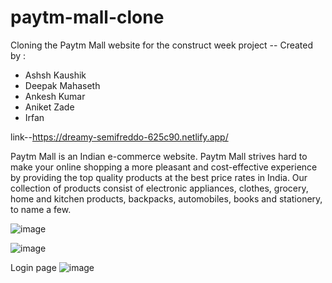 # paytm-mall-clone
Cloning the Paytm Mall website for the construct week project --
Created by : 
* Ashsh Kaushik
* Deepak Mahaseth
* Ankesh Kumar
* Aniket Zade
* Irfan



link--https://dreamy-semifreddo-625c90.netlify.app/

Paytm Mall is an  Indian e-commerce website.
Paytm Mall strives hard to make your online shopping a more pleasant and cost-effective experience by providing the top quality products at the best price rates in India. Our collection of products consist of electronic appliances, clothes, grocery, home and kitchen products, backpacks, automobiles, books and stationery, to name a few.

![image](https://user-images.githubusercontent.com/95843558/167842661-a78bcf3f-bd03-49d8-99d4-d177f70febb1.png)





























![image](https://user-images.githubusercontent.com/95843558/167842807-65961db8-ff7c-4594-acc2-d9a9ec46e54f.png)














Login page
![image](https://user-images.githubusercontent.com/95843558/167846129-c8a671c8-ca6b-42c0-ac20-0bf380b19a79.png)

